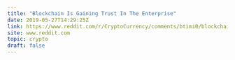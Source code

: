```yaml
---
title: "Blockchain Is Gaining Trust In The Enterprise"
date: 2019-05-27T14:29:25Z
link: https://www.reddit.com/r/CryptoCurrency/comments/btimi0/blockchain_is_gaining_trust_in_the_enterprise/?utm_medium=RSS&utm_source=hune
site: www.reddit.com
topic: crypto
draft: false
---
```

